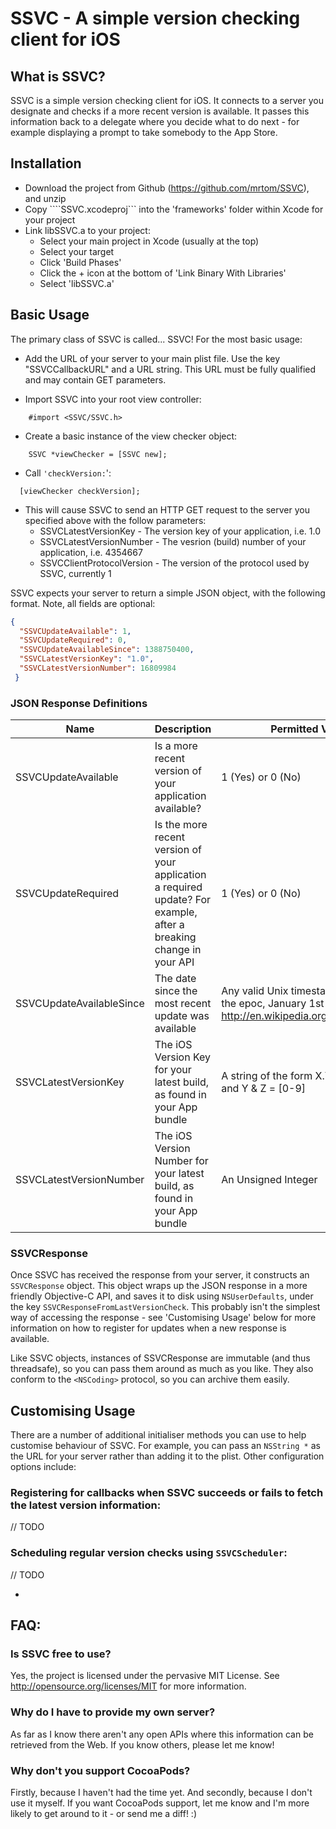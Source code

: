 # SSVC - A simple version checking client for iOS

## What is SSVC?
SSVC is a simple version checking client for iOS. It connects to a server you designate and checks if a more recent version is available. It passes this information back to a delegate where you decide what to do next - for example displaying a prompt to take somebody to the App Store.

## Installation

* Download the project from Github (https://github.com/mrtom/SSVC), and unzip
* Copy ````SSVC.xcodeproj``` into the 'frameworks' folder within Xcode for your project
* Link libSSVC.a to your project:
    * Select your main project in Xcode (usually at the top)
    * Select your target
    * Click 'Build Phases'
    * Click the + icon at the bottom of 'Link Binary With Libraries'
    * Select 'libSSVC.a'

## Basic Usage

The primary class of SSVC is called... SSVC! For the most basic usage:

* Add the URL of your server to your main plist file. Use the key "SSVCCallbackURL" and a URL string. This URL must be fully qualified and may contain GET parameters.

* Import SSVC into your root view controller:

```objc
    #import <SSVC/SSVC.h>
```

* Create a basic instance of the view checker object:

```objc
    SSVC *viewChecker = [SSVC new];
```

* Call ```'checkVersion:```':

```objc
  [viewChecker checkVersion];
```

* This will cause SSVC to send an HTTP GET request to the server you specified above with the follow parameters:
    * SSVCLatestVersionKey - The version key of your application, i.e. 1.0
    * SSVCLatestVersionNumber - The vesrion (build) number of your application, i.e. 4354667
    * SSVCClientProtocolVersion - The version of the protocol used by SSVC, currently 1

SSVC expects your server to return a simple JSON object, with the following format. Note, all fields are optional:

```JSON
{
  "SSVCUpdateAvailable": 1,
  "SSVCUpdateRequired": 0,
  "SSVCUpdateAvailableSince": 1388750400,
  "SSVCLatestVersionKey": "1.0",
  "SSVCLatestVersionNumber": 16809984
 }
 ```

### JSON Response Definitions

| Name | Description | Permitted Values/Type | Required | Default |
| ---- | ----------- | --------------------- | -------- | ------- |
| SSVCUpdateAvailable | Is a more recent version of your application available? | 1 (Yes) or 0 (No) | No | 0 |
| SSVCUpdateRequired | Is the more recent version of your application a required update? For example, after a breaking change in your API | 1 (Yes) or 0 (No) | No | 0 |
| SSVCUpdateAvailableSince | The date since the most recent update was available | Any valid Unix timestamp (i.e. seconds since the epoc, January 1st 1970, UTC - http://en.wikipedia.org/wiki/Unix_timestamp) | No | ```[NSDate distantPast]``` |
| SSVCLatestVersionKey | The iOS Version Key for your latest build, as found in your App bundle | A string of the form X.Y.Z, for X = [0-99] and Y & Z = [0-9] | No | 0.0.0 |
| SSVCLatestVersionNumber | The iOS Version Number for your latest build, as found in your App bundle | An Unsigned Integer | No | 0 |

### SSVCResponse
Once SSVC has received the response from your server, it constructs an ```SSVCResponse``` object. This object wraps up the JSON response in a more friendly Objective-C API, and saves it to disk using ```NSUserDefaults```, under the key ```SSVCResponseFromLastVersionCheck```. This probably isn't the simplest way of accessing the response - see 'Customising Usage' below for more information on how to register for updates when a new response is available.

Like SSVC objects, instances of SSVCResponse are immutable (and thus threadsafe), so you can pass them around as much as you like. They also conform to the ```<NSCoding>``` protocol, so you can archive them easily.

## Customising Usage

There are a number of additional initialiser methods you can use to help customise behaviour of SSVC. For example, you can pass an ```NSString *``` as the URL for your server rather than adding it to the plist. Other configuration options include:

### Registering for callbacks when SSVC succeeds or fails to fetch the latest version information:
// TODO

### Scheduling regular version checks using ```SSVCScheduler```:
// TODO

* ```

## FAQ:

### Is SSVC free to use?
Yes, the project is licensed under the pervasive MIT License. See http://opensource.org/licenses/MIT for more information.

### Why do I have to provide my own server?
As far as I know there aren't any open APIs where this information can be retrieved from the Web. If you know others, please let me know!

### Why don't you support CocoaPods?
Firstly, because I haven't had the time yet. And secondly, because I don't use it myself. If you want CocoaPods support, let me know and I'm more likely to get around to it - or send me a diff! :)